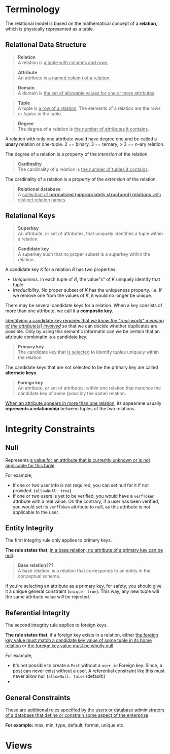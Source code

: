 # Terminology
The relational model is based on the mathematical concept of a **relation**, which is physically represented as a table.

## Relational Data Structure
> **Relation**\
A relation is <u>a table with columns and rows</u>.

> **Attribute**\
An attribute is <u>a named column of a relation</u>.

> **Domain**\
A domain is <u>the set of allowable values for one or more attributes</u>.

> **Tuple**\
A tuple is <u>a row of a relation</u>.
The elements of a relation are the rows or *tuples* in the table.

> **Degree**\
The degree of a relation is <u>the number of attributes it contains</u>.

A relation with only one attribute would have degree one and be called a **unary** relation or one-tuple. 2 == binary, 3 == ternary, > 3 == $n$-ary relation.

The degree of a relation is a property of the *intension* of the relation.

> **Cardinality**\
The cardinality of a relation is <u>the number of tuples it contains</u>.

The cardinality of a relation is a property of the *extension* of the relation.

> **Relational database**\
A <u>collection of **normalized (appropriately structured) relations** with distinct relation names</u>.

## Relational Keys
> **Superkey**\
An attribute, or set of attributes, that uniquely identifies a tuple within a relation.

> **Candidate key**\
A superkey such that no proper subset is a superkey within the relation.

A candidate key $K$ for a relation $R$ has two properties:
- *Uniqueness*. In each tuple of $R$, the value"s" of $K$ uniquely identify that tuple.
- *Irreducibility*. No proper subset of $K$ has the uniqueness property. i.e. If we remove one from the values of $K$, it would no longer be unique.

There may be several candidate keys for a relation. When a key consists of more than one attribute, we call it a **composite key**.

<u>Identifying a candidate key requires that *we know the "real-world" meaning of the attribute(s) involved*</u> so that we can decide whether duplicates are possible. Only by using this semantic informatin can we be certain that an attribute combinatin is a candidate key.

> **Primary key**\
The candidate key that <u>is selected</u> to identify tuples uniquely within the relation.

The candidate keys that are not selected to be the primary key are called **alternate keys**.

> **Foreign key**\
An attribute, or set of attributes, within one relation that matches the candidate key of some (possibly the same) relation.

<u>When an attribute appears in more than one relation</u>, its appearane usually **represents a relationship** between tuples of the two relations.

# Integrity Constraints
## Null
Represents <u>a value for an attribute that is currently unknown or is not applicable for this tuple</u>.

For example,
- If one or two user info is not required, you can set null for it if not provided. (`allowNull: true`)
- If one or two users is yet to be verified, you would have a `verfToken` attribute with a real value. On the contrary, if a user has been verified, you would set its `verfToken` attribute to null, as this attribute is not applicable to the user.

## Entity Integrity
The first integrity rule only applies to primary keys.

**The rule states that**, <u>in a base relation, no attribute of a primary key can be null</u>.

> **Base relation???**\
A base relation, is a relation that corresponds to an entity in the conceptual schema.

If you're selecting an attribute as a primary key, for safety, you should give it a unique general constraint (`unique: true`). This way, any new tuple will the same attribute value will be rejected.

## Referential Integrity
The second integrity rule applies to foreign keys.

**The rule states that**, if a foreign key exists in a relation, either <u>the foreign key value must match a candidate key value of some tuple in its home relation</u> or <u>the foreign key value must be wholly null</u>.

For example,
- It's not possible to create a `Post` without a `user_id` Foreign key. Since, a post can never exist without a user. A referential constraint like this must never allow null (`allowNull: false` (default))
- 

## General Constraints
These are <u>additional rules specified by the users or database administrators of a database that define or constrain some aspect of the enterprise</u>.

**For example:** max, min, type, default, format, unique etc.

# Views

